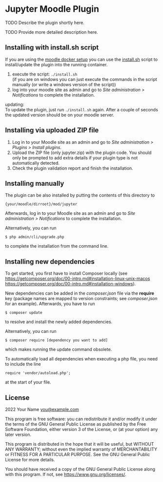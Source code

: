 # Jupyter Moodle Plugin #

TODO Describe the plugin shortly here.

TODO Provide more detailed description here.

## Installing with install.sh script ##

If you are using the [moodle docker setup](../moodle_docker/README.md) you can use the [install.sh](install.sh) script to install/update the plugin into the running container.

1. execute the script: `./install.sh`  
(if you are on windows you can just execute the commands in the script manually (or write a windows version of the script))
2. log into your moodle site as admin and go to _Site administration >
Notifications_ to complete the installation.

updating:  
To update the plugin, just run `./install.sh` again. After a couple of seconds the updated version should be on your moodle server.
## Installing via uploaded ZIP file ##

1. Log in to your Moodle site as an admin and go to _Site administration >
   Plugins > Install plugins_.
2. Upload the ZIP file (only jupyter.zip) with the plugin code. You should only be prompted to add
   extra details if your plugin type is not automatically detected.
3. Check the plugin validation report and finish the installation.


## Installing manually ##

The plugin can be also installed by putting the contents of this directory to

    {your/moodle/dirroot}/mod/jupyter

Afterwards, log in to your Moodle site as an admin and go to _Site administration >
Notifications_ to complete the installation.

Alternatively, you can run

    $ php admin/cli/upgrade.php

to complete the installation from the command line.

## Installing new dependencies ##

To get started, you first have to install Composer locally (see https://getcomposer.org/doc/00-intro.md#installation-linux-unix-macos
https://getcomposer.org/doc/00-intro.md#installation-windows).

New dependencies can be added in the _composer.json_ file via the __require__ key (package names are mapped to version constraints; see _composer.json_ for an example). Afterwards, you have to run

    $ composer update

to resolve and install the newly added dependencies.

Alternatively, you can run

    $ composer require [dependency you want to add]

which makes running the update command obsolete.

To automatically load all dependencies when executing a php file, you need to include the line

    require 'vendor/autoload.php';

at the start of your file.

## License ##

2022 Your Name <you@example.com>

This program is free software: you can redistribute it and/or modify it under
the terms of the GNU General Public License as published by the Free Software
Foundation, either version 3 of the License, or (at your option) any later
version.

This program is distributed in the hope that it will be useful, but WITHOUT ANY
WARRANTY; without even the implied warranty of MERCHANTABILITY or FITNESS FOR A
PARTICULAR PURPOSE.  See the GNU General Public License for more details.

You should have received a copy of the GNU General Public License along with
this program.  If not, see <https://www.gnu.org/licenses/>.



